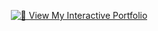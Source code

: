 <div align="center">
  
[![🚀 View My Interactive Portfolio](https://img.shields.io/badge/🚀_View_My_Interactive_Portfolio-FF6B6B?style=for-the-badge&logo=vercel&logoColor=white)](https://salilgupta2510.github.io/index.html)

</div>
